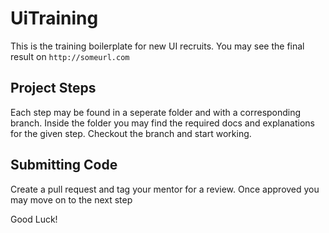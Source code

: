 # UiTraining

This is the training boilerplate for new UI recruits.
You may see the final result on `http://someurl.com`

## Project Steps

Each step may be found in a seperate folder and with a corresponding branch.
Inside the folder you may find the required docs and explanations for the given step.
Checkout the branch and start working.

## Submitting Code

Create a pull request and tag your mentor for a review.
Once approved you may move on to the next step

Good Luck!